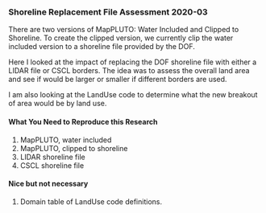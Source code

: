 <h3>Shoreline Replacement File Assessment 2020-03</h3>

<p>There are two versions of MapPLUTO: Water Included and Clipped to Shoreline. To create the clipped version,
we currently clip the water included version to a shoreline file provided by the DOF.</p>

<p>Here I looked at the impact of replacing the DOF shoreline file with either a LIDAR file or CSCL borders.
The idea was to assess the overall land area and see if would be larger or smaller if different borders are used.</p>

<p>I am also looking at the LandUse code to determine what the new breakout of area would be by land use.</p>

<h4>What You Need to Reproduce this Research</h4>

<ol>
<li>MapPLUTO, water included</li>
<li>MapPLUTO, clipped to shoreline</li>
<li>LIDAR shoreline file</li>
<li>CSCL shoreline file</li>
</ol>

<h4>Nice but not necessary</h4>
<ol>
<li>Domain table of LandUse code definitions.</li>
</ol>
